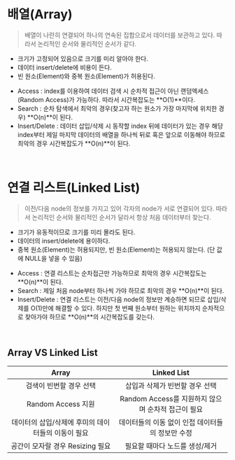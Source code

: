# 배열(Array)

> 배열이 나란히 연결되어 하나의 연속된 집합으로서 데이터를 보관하고 있다. 따라서 논리적인 순서와 물리적인 순서가 같다.

- 크기가 고정되어 있음으로 크기를 미리 알아야 한다.
- 데이터 insert/delete에 비용이 든다.
- 빈 원소(Element)와 중복 원소(Element)가 허용된다.

* Access : index를 이용하여 데이터 검색 시 순차적 접근이 아닌 랜덤엑세스(Random Access)가 가능하다. 따라서 시간복잡도는 **O(1)**이다.
* Search : 순차 탐색에서 최악의 경우(찾고자 하는 원소가 가장 마지막에 위치한 경우) **O(n)**이 된다.
* Insert/Delete : 데이터 삽입/삭제 시 동작할 index 뒤에 데이터가 있는 경우 해당 index부터 제일 마지막 데이터의 배열을 하나씩 뒤로 혹은 앞으로 이동해야 하므로 최악의 경우 시간복잡도가 **O(n)**이 된다.

</br>

# 연결 리스트(Linked List)

> 이전/다음 node의 정보를 가지고 있어 각자의 node가 서로 연결되어 있다. 따라서 논리적인 순서와 물리적인 순서가 달라서 항상 처음 데이터부터 찾는다.

- 크기가 유동적이므로 크기를 미리 몰라도 된다.
- 데이터의 insert/delete에 용이하다.
- 중복 원소(Element)는 허용되지만, 빈 원소(Element)는 허용되지 않는다. (단 값에 NULL을 넣을 수 있음)

* Access : 연결 리스트는 순차접근만 가능하므로 최악의 경우 시간복잡도는 **O(n)**이 된다.
* Search : 제일 처음 node부터 하나씩 가야 하므로 최악의 경우 **O(n)**이 된다.
* Insert/Delete : 연결 리스트는 이전/다음 node의 정보만 계승하면 되므로 삽입/삭제를 O(1)만에 해결할 수 있다. 하지만 첫 번째 원소부터 원하는 위치까지 순차적으로 찾아가야 하므로 **O(n)**의 시간복잡도를 갖는다.

</br>

## Array VS Linked List

|                       Array                        |                    Linked List                     |
| :------------------------------------------------: | :------------------------------------------------: |
|              검색이 빈번할 경우 선택               |           삽입과 삭제가 빈번할 경우 선택           |
|                 Random Access 지원                 | Random Access를 지원하지 않으며 순차적 접근이 필요 |
| 데이터의 삽입/삭제에 후미의 데이터들의 이동이 필요 |  데이터들의 이동 없이 인접 데이터들의 정보만 수정  |
|          공간이 모자랄 경우 Resizing 필요          |           필요할 때마다 노드를 생성/제거           |

